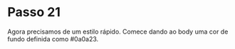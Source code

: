 # Passo 21

Agora precisamos de um estilo rápido. Comece dando ao body uma cor de fundo definida como #0a0a23.
